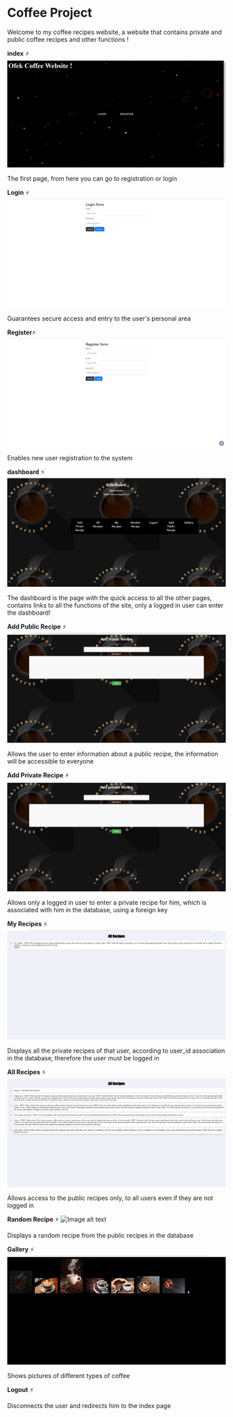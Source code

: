 # Coffee Project # 

Welcome to my coffee recipes website, a website that contains private and public coffee recipes and other functions ! 



**index** ⚡
![Image alt text](screenShots/index.png)

The first page, from here you can go to registration or login




**Login** ⚡
![Image alt text](screenShots/login.png)

Guarantees secure access and entry to the user's personal area





**Register**⚡
![Image alt text](screenShots/registger.png)

Enables new user registration to the system






**dashboard** ⚡
![Image alt text](screenShots/dashboard.png)

The dashboard is the page with the quick access to all the other pages, contains links to all the functions of the site, only a logged in user can enter the dashboard!






**Add Public Recipe** ⚡
![Image alt text](screenShots/addPublic.png)

Allows the user to enter information about a public recipe, the information will be accessible to everyone




**Add Private Recipe** ⚡
![Image alt text](screenShots/addPrivate.png)

Allows only a logged in user to enter a private recipe for him, which is associated with him in the database, using a foreign key




**My Recipes** ⚡
![Image alt text](screenShots/myRecipes.png)

Displays all the private recipes of that user, according to user_id association in the database, therefore the user must be logged in





**All Recipes** ⚡
![Image alt text](screenShots/allRecipes.png)

Allows access to the public recipes only, to all users even if they are not logged in




**Random Recipe** ⚡
![Image alt text](screenShots/random.png)

Displays a random recipe from the public recipes in the database




**Gallery** ⚡
![Image alt text](screenShots/gallery.png)

Shows pictures of different types of coffee




**Logout** ⚡

Disconnects the user and redirects him to the index page
